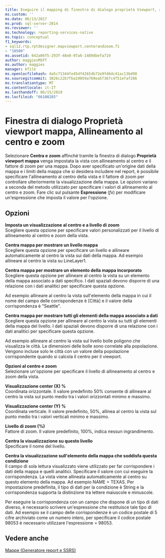 ```yaml
---
title: Eseguire il mapping di finestra di dialogo proprietà Viewport, al centro e Zoom | Microsoft Docs
ms.custom: ''
ms.date: 06/13/2017
ms.prod: sql-server-2014
ms.reviewer: ''
ms.technology: reporting-services-native
ms.topic: conceptual
f1_keywords:
- sql12.rtp.rptdesigner.mapviewport.centerandzoom.f1
- "10506"
ms.assetid: 642a06f5-293f-48e0-97a6-1489dbefa719
author: maggiesMSFT
ms.author: maggies
manager: kfile
ms.openlocfilehash: 4a5c71344fe45df4265db72e9fd6dc41ac13bd98
ms.sourcegitcommit: 3026c22b7fba19059a769ea5f367c4f51efaf286
ms.translationtype: MT
ms.contentlocale: it-IT
ms.lasthandoff: 06/15/2019
ms.locfileid: "66108285"
---
```

# <a name="map-viewport-properties-dialog-box-center-and-zoom"></a>Finestra di dialogo Proprietà viewport mappa, Allineamento al centro e zoom
  Selezionare **Centra e zoom** affinché tramite la finestra di dialogo **Proprietà viewport mappa** venga impostata la vista con allineamento al centro e il fattore di zoom per una mappa. Dopo aver specificato un'origine dati della mappa e i limiti della mappa che si desidera includere nel report, è possibile specificare l'allineamento al centro della vista e il fattore di zoom per controllare ulteriormente la visualizzazione della mappa. Le opzioni variano a seconda del metodo utilizzato per specificare i valori di allineamento al centro e zoom. Fare clic sul pulsante **Espressione** (*fx*) per modificare un'espressione che imposta il valore per l'opzione.  
  
## <a name="options"></a>Opzioni  
 **Imposta un visualizzazione al centro e a livello di zoom**  
 Scegliere questa opzione per specificare valori personalizzati per il livello di allineamento al centro e zoom della vista.  
  
 **Centra mappa per mostrare un livello mappa**  
 Scegliere questa opzione per specificare un livello e allineare automaticamente al centro la vista sui dati della mappa. Ad esempio allineare al centro la vista su LineLayer1.  
  
 **Centra mappa per mostrare un elemento della mappa incorporato**  
 Scegliere questa opzione per allineare al centro la vista su un elemento della mappa associato a dati specifico. I dati spaziali devono disporre di una relazione con i dati analitici per specificare questa opzione.  
  
 Ad esempio allineare al centro la vista sull'elemento della mappa in cui il nome del campo delle corrispondenze è [Città] e il valore della corrispondenza è "Seattle".  
  
 **Centra mappa per mostrare tutti gli elementi della mappa associato a dati**  
 Scegliere questa opzione per allineare al centro la vista su tutti gli elementi della mappa del livello. I dati spaziali devono disporre di una relazione con i dati analitici per specificare questa opzione.  
  
 Ad esempio allineare al centro la vista sul livello bolle poligono che visualizza le città. Le dimensioni delle bolle sono correlate alla popolazione. Vengono incluse solo le città con un valore della popolazione corrispondente quando si calcola il centro per il viewport.  
  
 **Opzioni al centro e zoom**  
 Selezionare un'opzione per specificare il livello di allineamento al centro e zoom della vista.  
  
 **Visualizzazione center (X) %**  
 Coordinata orizzontale. Il valore predefinito 50% consente di allineare al centro la vista sul punto medio tra i valori orizzontali minimo e massimo.  
  
 **Visualizzazione center (Y) %**  
 Coordinata verticale. Il valore predefinito, 50%, allinea al centro la vista sul punto medio tra i valori verticali minimo e massimo.  
  
 **Livello di zoom (%)**  
 Fattore di zoom. Il valore predefinito, 100%, indica nessun ingrandimento.  
  
 **Centra la visualizzazione su questo livello**  
 Specificare il nome del livello.  
  
 **Centra la visualizzazione sull'elemento della mappa che soddisfa questa condizione**  
 Il campo di sola lettura visualizzato viene utilizzato per far corrispondere i dati della mappa e quelli analitici. Specificare il valore con cui eseguire la corrispondenza. La vista viene allineata automaticamente al centro su questo elemento della mappa. Ad esempio NAME = TEXAS. Per impostazione predefinita, il tipo di dati per la condizione è String e la corrispondenza supporta la distinzione tra lettere maiuscole e minuscole.  
  
 Per eseguire la corrispondenza con un campo che dispone di un tipo di dati diverso, è necessario scrivere un'espressione che restituisce tale tipo di dati. Ad esempio se il campo delle corrispondenze è un codice postale di 5 cifre archiviato come un numero intero, per specificare il codice postale 98053 è necessario utilizzare l'espressione = 98053.  
  
## <a name="see-also"></a>Vedere anche  
 [Mappe &#40;Generatore report e SSRS&#41;](report-design/maps-report-builder-and-ssrs.md)  
  
  

